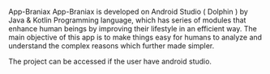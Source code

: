 App-Braniax
App-Braniax is developed on Android Studio ( Dolphin ) by Java & Kotlin Programming language, which has series of modules that enhance human beings by improving their lifestyle in an efficient way. The main objective of this app is to make things easy for humans to analyze and understand the complex reasons which further made simpler.

The project can be accessed if the user have android studio.
